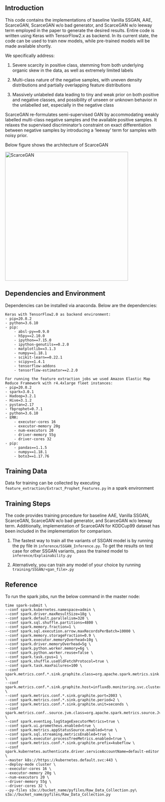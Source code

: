 ## Introduction

This code contains the implementations of baseline Vanilla SSGAN, AAE, ScarceGAN, ScarceGAN w/o bad generator, and ScarceGAN w/o leeway term employed in the paper to generate the desired results. Entire code is written using Keras with TensorFlow2.x as backend. In its current state, the code can be used to train new models, while pre-trained models will be made available shortly.

We specifically address: 

1) Severe scarcity in positive class, stemming from both underlying organic skew in the data, as well as extremely limited labels

2) Multi-class nature of the negative samples, with uneven density distributions and partially overlapping feature distributions

3) Massively unlabeled data leading to tiny and weak prior on both positive and negative classes, and possibility of unseen or unknown behavior in the unlabelled set, especially in the negative class

ScarceGAN re-formulates semi-supervised GAN by accommodating weakly labelled multi-class negative samples and the available positive samples. It relaxes
the supervised discriminator’s constraint on exact differentiation between negative samples by introducing a ‘leeway’ term for samples with noisy prior.
</p>
Below figure shows the architecture of ScarceGAN
</p>
<div>
<img src="https://github.com/scarce-user-53/ScarceGAN/blob/master/images/ScarceGAN.png" alt="ScarceGAN" width="400" height="420" >
</div>

## Dependencies and Environment
Dependencies can be installed via anaconda. Below are the dependencies:
```
Keras with TensorFlow2.0 as backend environment:
- pip=20.0.2
- python=3.6.10
- pip:
    - absl-py==0.9.0
    - h5py==2.10.0
    - ipython==7.15.0
    - ipython-genutils==0.2.0
    - matplotlib==3.1.3
    - numpy==1.18.1
    - scikit-learn==0.22.1
    - scipy==1.4.1
    - tensorflow-addons
    - tensorflow-estimator==2.2.0
```
```
For running the feature extraction jobs we used Amazon Elastic Map Reduce Framework with r4.4xlarge fleet instances:
- pip=20.0.2
- spark=3.0.1
- Hadoop=3.2.1
- Hive=3.1.2
- pystan=2.17
- fbprophet=0.7.1
- python=3.6.10
- EMR:
    - executor-cores 16
    - executor-memory 20g 
    - num-executors 20 
    - driver-memory 55g
    - driver-cores 32
- pip:
    - pandas==1.1.5
    - numpy==1.18.1
    - boto3==1.17.76
```

	
    
## Training Data
Data for training can be collected by executing ``feature_extraction/Extract_Prophet_Features.py`` in a spark environment

	
## Training Steps
The code provides training procedure for baseline AAE, Vanilla SSGAN, ScarceGAN, ScarceGAN w/o bad generator, and ScarceGAN w/o leeway term. Additionally, implementation of ScarceGAN for KDDCup99 dataset has been included in the implementation for comparison.   


1) The fastest way to train all the variants of SSGAN model is by running the py file in ``inference/SSGAN_Inference.py``. To get the results on test case for other SSGAN variants, pass the trained model to ``inference/Explainability.py``

2) Aternatively, you can train any model of your choice by running ``training/SSGAN/<gan_file>.py``

## Reference
To run the spark jobs, run the below command in the master node:
```
time spark-submit \
--conf spark.kubernetes.namespace=admin \
--conf spark.driver.maxResultSize=18g \
--conf spark.default.parallelism=320 \
--conf spark.sql.shuffle.partitions=4800 \
--conf spark.memory.fraction=1 \
--conf spark.sql.execution.arrow.maxRecordsPerBatch=10000 \
--conf spark.memory.storageFraction=0.9 \
--conf spark.executor.memoryOverhead=10g \
--conf spark.driver.memoryOverhead=5g \
--conf spark.python.worker.memory=6g \
--conf spark.python.worker.reuse=false \
--conf spark.task.cpus=1 \
--conf spark.shuffle.useOldFetchProtocol=true \
--conf spark.task.maxFailures=100 \
--conf spark.metrics.conf.*.sink.graphite.class=org.apache.spark.metrics.sink.GraphiteSink \
--conf spark.metrics.conf.*.sink.graphite.host=influxdb.monitoring.svc.cluster.local \
--conf spark.metrics.conf.*.sink.graphite.port=2003 \
--conf spark.metrics.conf.*.sink.graphite.period=2 \
--conf spark.metrics.conf.*.sink.graphite.unit=seconds \
--conf spark.metrics.conf..source.jvm.class=org.apache.spark.metrics.source.JvmSource \
--conf spark.eventLog.logStageExecutorMetrics=true \
--conf spark.ui.prometheus.enabled=true \
--conf spark.metrics.appStatusSource.enabled=true \
--conf spark.sql.streaming.metricsEnabled=true \
--conf spark.executor.processTreeMetrics.enabled=true \
--conf spark.metrics.conf.*.sink.graphite.prefix=kubeflow \
--conf spark.kubernetes.authenticate.driver.serviceAccountName=default-editor \
--master k8s://https://kubernetes.default.svc:443 \
--deploy-mode cluster \
--executor-cores 16 \
--executor-memory 20g \
--num-executors 20 \
--driver-memory 55g \
--driver-cores 32 \
--py-files s3a://bucket_name/pyfiles/Raw_Data_Collection.py\
s3a://bucket_name/pyfiles/Raw_Data_Collection.py
```
